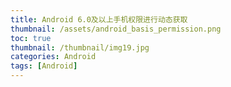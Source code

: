 ```yaml
---
title: Android 6.0及以上手机权限进行动态获取
thumbnail: /assets/android_basis_permission.png
toc: true
thumbnail: /thumbnail/img19.jpg
categories: Android
tags: [Android]
---
```


